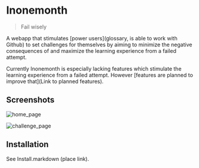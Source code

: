 Inonemonth
==========
> Fail wisely

A webapp that stimulates [power users](glossary, is able to work with Github) to set challenges for themselves by aiming to minimize the negative consequences of and maximize the learning experience from a failed attempt.

Currently Inonemonth is especially lacking features which stimulate 
the learning experience from a failed attempt. However [features are 
planned to improve that](Link to planned features).


Screenshots
-----------

![home_page](https://raw.github.com/RobrechtDR/inonemonth/master/.misc/home_page.jpeg)

![challenge_page](https://raw.github.com/RobrechtDR/inonemonth/master/.misc/challenge_page.jpeg)


Installation
------------
See Install.markdown (place link).
